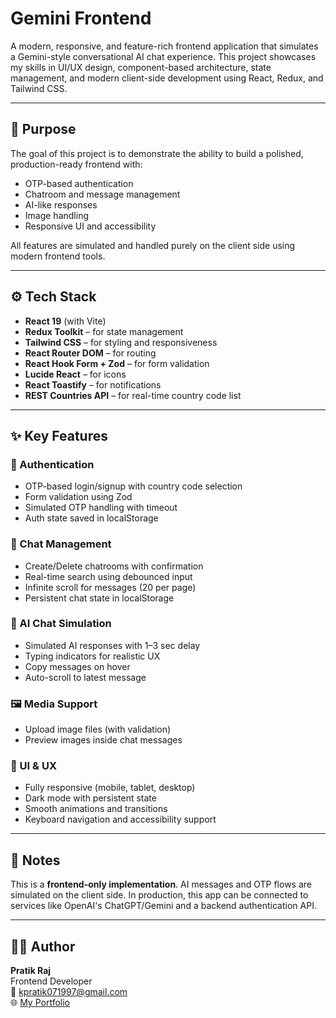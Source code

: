 # Gemini Frontend

A modern, responsive, and feature-rich frontend application  that simulates a Gemini-style conversational AI chat experience. This project showcases my skills in UI/UX design, component-based architecture, state management, and modern client-side development using React, Redux, and Tailwind CSS.

---

## 🎯 Purpose

The goal of this project is to demonstrate the ability to build a polished, production-ready frontend with:

- OTP-based authentication
- Chatroom and message management
- AI-like responses
- Image handling
- Responsive UI and accessibility

All features are simulated and handled purely on the client side using modern frontend tools.

---

## ⚙️ Tech Stack

- **React 19** (with Vite)
- **Redux Toolkit** – for state management
- **Tailwind CSS** – for styling and responsiveness
- **React Router DOM** – for routing
- **React Hook Form + Zod** – for form validation
- **Lucide React** – for icons
- **React Toastify** – for notifications
- **REST Countries API** – for real-time country code list

---

## ✨ Key Features

### 🔐 Authentication

- OTP-based login/signup with country code selection
- Form validation using Zod
- Simulated OTP handling with timeout
- Auth state saved in localStorage

### 💬 Chat Management

- Create/Delete chatrooms with confirmation
- Real-time search using debounced input
- Infinite scroll for messages (20 per page)
- Persistent chat state in localStorage

### 🤖 AI Chat Simulation

- Simulated AI responses with 1–3 sec delay
- Typing indicators for realistic UX
- Copy messages on hover
- Auto-scroll to latest message

### 🖼️ Media Support

- Upload image files (with validation)
- Preview images inside chat messages

### 🌙 UI & UX

- Fully responsive (mobile, tablet, desktop)
- Dark mode with persistent state
- Smooth animations and transitions
- Keyboard navigation and accessibility support

---

## 📝 Notes

This is a **frontend-only implementation**. AI messages and OTP flows are simulated on the client side. In production, this app can be connected to services like OpenAI's ChatGPT/Gemini and a backend authentication API.

---

## 🙋‍♂️ Author

**Pratik Raj**  
Frontend Developer  
📧 kpratik071997@gmail.com  
🌐 [My Portfolio](https://myporfolio-kpratik0709.vercel.app/)

